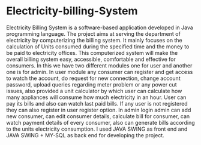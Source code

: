 # Electricity-billing-System
Electricity Billing System is a software-based application developed in Java programming language. The project aims at serving the department of electricity by computerizing the billing system. It mainly focuses on the calculation of Units consumed during the specified time and the money to be paid to electricity offices. This computerized system will make the overall billing system easy, accessible, comfortable and effective for consumers. In this we have two different modules one for user and another one is for admin. In user module  any consumer can register and get access to watch the account, do request for new connection, change account password, upload queries regarding meter problem or any power cut issues, also provided a unit calculator by which user can calculate how many appliances will consume how much electricity in an hour. User can pay its bills and also can watch last paid bills. If any user is not registered they can also register in user register option. In admin login admin can add new consumer, can edit consumer details, calculate bill for consumer, can watch payment details of every consumer, also can generate bills according to the units electricity consumption. I used JAVA SWING as front end and JAVA SWING + MY-SQL as back end for developing the project.
